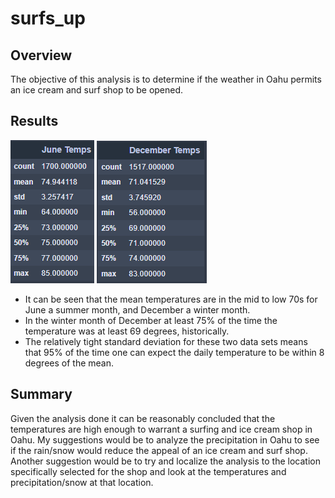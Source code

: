 # surfs_up
## Overview
The objective of this analysis is to determine if the weather in Oahu permits an ice cream and surf shop to be opened.
## Results

![june temperature summary statistics](/Results/june_summary_statistics.png)
![december temperature summary statistics](/Results/december_summary_statistics.png)

- It can be seen that the mean temperatures are in the mid to low 70s for June a summer month, and December a winter month.
- In the winter month of December at least 75% of the time the temperature was at least 69 degrees, historically.
- The relatively tight standard deviation for these two data sets means that 95% of the time one can expect the daily temperature to be within 8 degrees of the mean.

## Summary
Given the analysis done it can be reasonably concluded that the temperatures are high enough to warrant a surfing and ice cream shop in Oahu.
My suggestions would be to analyze the precipitation in Oahu to see if the rain/snow would reduce the appeal of an ice cream and surf shop.
Another suggestion would be to try and localize the analysis to the location specifically selected for the shop and look at the temperatures and precipitation/snow at that location.